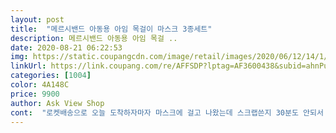 ```yaml
---
layout: post 
title:  "메르시밴드 아동용 아임 목걸이 마스크 3종세트" 
description: 메르시밴드 아동용 아임 목걸 ..
date: 2020-08-21 06:22:53 
img: https://static.coupangcdn.com/image/retail/images/2020/06/12/14/1/bf93fd18-7a46-41a7-b7bd-08daae62cb43.jpg 
linkUrl: https://link.coupang.com/re/AFFSDP?lptag=AF3600438&subid=ahnPublicAsk&pageKey=1694056680&itemId=2884087693&vendorItemId=71361638485&traceid=V0-113-480ede50fdd38441 
categories: [1004] 
color: 4A148C 
price: 9900 
author: Ask View Shop 
cont:  "로켓배송으로 오늘 도착하자마자 마스크에 걸고 나왔는데 스크랩쓴지 30분도 안되서 고리가  끈어지네요.<br/>.<br/>;; 이렇게 약하게 만들어서야... <br/> 로켓배송이라 구매했는데 재구매는 안할듯요<br/>받은 첫날 바로 떨어지네요 ㅠㅠ<br/>배송 빠르고 좋아요<br/>" 
---
```

